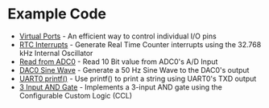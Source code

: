 # Example Code

  - [Virtual Ports](documentation/examples/virtual_ports.md) - An efficient way to control individual I/O pins
  - [RTC Interrupts](documentation/examples/real_time_counter.md) - Generate Real Time Counter interrupts using the 32.768 kHz Internal Oscillator
  - [Read from ADC0](documentation/examples/read_adc0.md) - Read 10 Bit value from ADC0's A/D Input
  - [DAC0 Sine Wave](documentation/examples/dac0_sine_wave.md) - Generate a 50 Hz Sine Wave to the DAC0's output
  - [UART0 printf()](documentation/examples/uart_printf.md) - Use printf() to print a string using UART0's TXD output
  - [3 Input AND Gate](documentation/examples/and_gate.md) - Implements a 3-input AND gate using the Configurable Custom Logic (CCL)